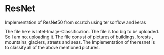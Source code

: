 # ResNet
Implementation of ResNet50 from scratch using tensorflow and keras


The file here is Intel-Image-Classification. The file is too big to be uploaded.
So I am not uploading it.
The file consist of pictures of buildings, forests , mountains, glaciers, streets and seas.
The Implementation of the resnet is to classify all of the above mentioned pictures.
